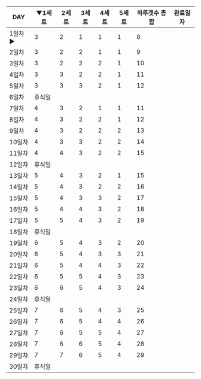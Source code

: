 |DAY|▼1세트|2세트|3세트|4세트|5세트|하루갯수 총합|완료일자|
|--|--|--|--|--|--|--|--|
|1일차▶|3|2|1|1|1|8|
|2일차|3|2|2|1|1|9|
|3일차|3|2|2|2|1|10|
|4일차|3|3|2|2|1|11|
|5일차|3|3|3|2|1|12|
|6일차|휴식일||||||
|7일차|4|3|2|1|1|11|
|8일차|4|3|2|2|1|12|
|9일차|4|3|2|2|2|13|
|10일차|4|3|3|2|2|14|
|11일차|4|4|3|2|2|15|
|12일차|휴식일||||||
|13일차|5|4|3|2|1|15|
|14일차|5|4|3|2|2|16|
|15일차|5|4|3|3|2|17|
|16일차|5|4|4|3|2|18|
|17일차|5|5|4|3|2|19|
|18일차|휴식일||||||
|19일차|6|5|4|3|2|20|
|20일차|6|5|4|3|3|21|
|21일차|6|5|4|4|3|22|
|22일차|6|5|5|4|3|23|
|23일차|6|6|5|4|3|24|
|24일차|휴식일||||||
|25일차|7|6|5|4|3|25|
|26일차|7|6|5|4|4|26|
|27일차|7|6|5|5|4|27|
|28일차|7|6|6|5|4|28|
|29일차|7|7|6|5|4|29|
|30일차|휴식일||||||
